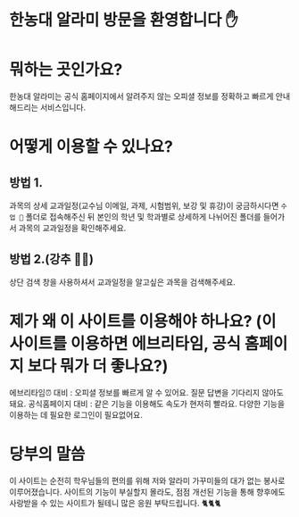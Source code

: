 # 한농대 알라미 방문을 환영합니다 ✋

# 뭐하는 곳인가요?   
한농대 알라미는 공식 홈페이지에서 알려주지 않는 오피셜 정보를 정확하고 빠르게 안내해드리는 서비스입니다.

# 어떻게 이용할 수 있나요?  
## 방법 1.  
과목의 상세 교과일정(교수님 이메일, 과제, 시험범위, 보강 및 휴강)이 궁금하시다면 `수업 📁` 폴더로 접속해주신 뒤 본인의 학년 및 학과별로 상세하게 나뉘어진 폴더를 들어가서 과목의 교과일정을 확인해주세요.   
## 방법 2.(강추 👍🏻)  
상단 검색 창을 사용하셔서 교과일정을 알고싶은 과목을 검색해주세요.        
    
# 제가 왜 이 사이트를 이용해야 하나요? (이 사이트를 이용하면 에브리타임, 공식 홈페이지 보다 뭐가 더 좋나요?)    
에브리타임⏰ 대비 : 오피셜 정보를 빠르게 알 수 있어요. 질문 답변을 기다리지 않아도 돼요.
공식홈페이지 대비 : 같은 기능을 이용해도 속도가 현저히 빨라요. 다양한 기능을 이용하는 데 필요한 로그인이 필요없어요.
# 당부의 말씀    
이 사이트는 순전히 학우님들의 편의를 위해 저와 알라미 가꾸미들의 대가 없는 봉사로 이루어졌습니다. 사이트의 기능이 부실할지 몰라도, 점점 개선된 기능을 통해 향후에도 사랑받을 수 있는 사이트가 될테니 많은 응원 부탁드립니다. 🐈🐈🐈




